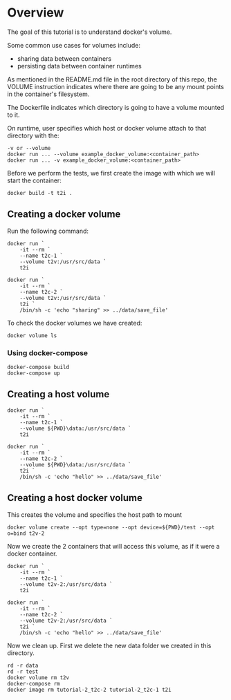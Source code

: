 # Overview

The goal of this tutorial is to understand docker's volume.

Some common use cases for volumes include:
- sharing data between containers
- persisting data between container runtimes

As mentioned in the README.md file in the root directory of this repo, the VOLUME instruction indicates where there are going to be any mount points in the container's filesystem.

The Dockerfile indicates which directory is going to have a volume mounted to it.

On runtime, user specifies which host or docker volume attach to that directory with the:
```
-v or --volume
docker run ... --volume example_docker_volume:<container_path>
docker run ... -v example_docker_volume:<container_path>
```

Before we perform the tests, we first create the image with which we will start the container:
```
docker build -t t2i .
```

## Creating a docker volume

Run the following command:
```
docker run `
    -it --rm `
    --name t2c-1 `
    --volume t2v:/usr/src/data `
    t2i
```

```
docker run `
    -it --rm `
    --name t2c-2 `
    --volume t2v:/usr/src/data `
    t2i `
    /bin/sh -c 'echo "sharing" >> ../data/save_file'
```

To check the docker volumes we have created:
```
docker volume ls
```

### Using docker-compose

```
docker-compose build
docker-compose up
```

## Creating a host volume

```
docker run `
    -it --rm `
    --name t2c-1 `
    --volume ${PWD}\data:/usr/src/data `
    t2i
```

```
docker run `
    -it --rm `
    --name t2c-2 `
    --volume ${PWD}\data:/usr/src/data `
    t2i `
    /bin/sh -c 'echo "hello" >> ../data/save_file'
```



## Creating a host docker volume

This creates the volume and specifies the host path to mount
```
docker volume create --opt type=none --opt device=${PWD}/test --opt o=bind t2v-2
```

Now we create the 2 containers that will access this volume, as if it were a docker container.

```
docker run `
    -it --rm `
    --name t2c-1 `
    --volume t2v-2:/usr/src/data `
    t2i
```

```
docker run `
    -it --rm `
    --name t2c-2 `
    --volume t2v-2:/usr/src/data `
    t2i `
    /bin/sh -c 'echo "hello" >> ../data/save_file'
```

Now we clean up.
First we delete the new data folder we created in this directory.
```
rd -r data
rd -r test
docker volume rm t2v
docker-compose rm
docker image rm tutorial-2_t2c-2 tutorial-2_t2c-1 t2i
```
